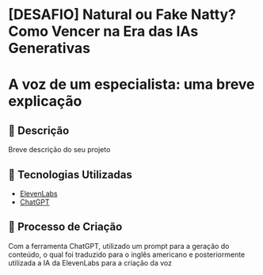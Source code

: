 # [DESAFIO] Natural ou Fake Natty? Como Vencer na Era das IAs Generativas

# A voz de um especialista: uma breve explicação

## 📒 Descrição
Breve descrição do seu projeto

## 🤖 Tecnologias Utilizadas
- [ElevenLabs](https://elevenlabs.io)
- [ChatGPT](https://chat.openai.com/)

## 🧐 Processo de Criação
Com a ferramenta ChatGPT, utilizado um prompt para a geração do conteúdo, o qual foi traduzido para o inglês americano e posteriormente utilizada a IA da ElevenLabs para a criação da voz
